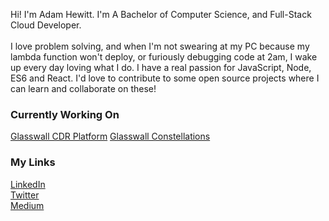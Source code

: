 <!--
**werzl/werzl** is a ✨ _special_ ✨ repository because its `README.md` (this file) appears on your GitHub profile.

Here are some ideas to get you started:

- 🔭 I’m currently working on ...
- 🌱 I’m currently learning ...
- 👯 I’m looking to collaborate on ...
- 🤔 I’m looking for help with ...
- 💬 Ask me about ...
- 📫 How to reach me: ...
- 😄 Pronouns: ...
- ⚡ Fun fact: ...
-->

Hi! I'm Adam Hewitt. I'm A Bachelor of Computer Science, and Full-Stack Cloud Developer.<br/>
<br/>
I love problem solving, and when I'm not swearing at my PC because my lambda function won't deploy, or furiously debugging code at 2am, I wake up every day loving what I do. I have a real passion for JavaScript, Node, ES6 and React. I'd love to contribute to some open source projects where I can learn and collaborate on these!

### Currently Working On
[Glasswall CDR Platform](https://docs.glasswall.com/v1/docs/about-cdrplatform-2-0)
[Glasswall Constellations]([https://www.glasswall.com/solutions/plugins/icap/](https://docs.glasswall.com/docs/about-constellations))  

### My Links
[LinkedIn](https://www.linkedin.com/in/ahewit/)<br/>
[Twitter](https://twitter.com/Werzl)<br/>
[Medium](https://medium.com/@ahewitt_89859)
